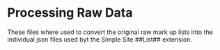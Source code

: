 # Processing Raw Data

These files where used to convert the original raw mark up lists into the individual json files used byt the Simple Site ##List## extension.
